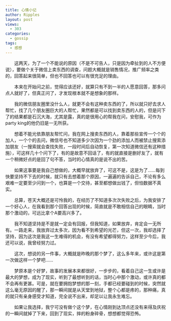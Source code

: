 ```yaml
---
title: 心情小记
author: Ripples
layout: post
views:
  - 303
categories:
  - gossip
tags:
  - 感想
---
```

<p style="text-indent: 2em;">
  这两天，为了一个不能说的原因（不是不可告人，只是因为牵扯到的人不方便说），要做个关于微信上卖东西的调查，问题大概就是销售情况，推广频率之类的，<span style="text-indent: 32px;">回答起来很简单，但也不回答也可以有很充足的理由。</span>
</p>

<p style="text-indent: 2em;">
  <span style="text-indent: 32px;">本来在开始问之前，觉得应该还好，就算只有不到一半的人愿意回答，那多问点人就好了，但真正问了，才发现根本就不是想象的那样。</span>
</p>

<!--more-->

<p style="text-indent: 2em;">
  <span style="text-indent: 32px;">我的微信朋友圈里没什么人，就更不会有这种卖东西的了，所以就只好去求人帮忙，找了几个朋友圈巨大的人帮忙，果然都是可以找到卖东西的人的，但是问下了的结果都是石沉大海，尤其是露，真的是很用心的帮我在问，安慰我，可作为party king的他仍旧是一无所获。</span>
</p>

<p style="text-indent: 2em;">
  想着不能光依靠朋友帮忙问，我在网上搜卖东西的人，靠着那些宣传一个个的加人，一个个的去问，微信号也不知道多少次因为一个劲的添加人而被禁止搜索添加朋友（一搜索就会查找失败，一段时间后自动恢复，第一次知道微信还有这种措施），可这样几十个问下了，有的是故意不回话了，有的就直接是删好友了，就有一个稍微好点的是回了句不答，当时的心情真的是说不出的苦。
</p>

<p style="text-indent: 2em;">
  如果这事要是我自己想做的，大概早就放弃了，可这不是，这是为了……每到快要坚持不下去的时候，就只有去想着那个原因，一遍遍的告诉自己，不论有多么艰难一定要至少问到一个，也算是一个交待，甚至都想做出钱了，但怕数据不真实。
</p>

<p style="text-indent: 2em;">
  总算，苍天大概还是可怜我的，在经历了不知道多次次失败之后，为我安排了一个好心人，在我看到那个回答出现的时候，简直就是不敢相信自己的眼睛，当时那个激动的，可远比拿个A要高兴多了。
</p>

<p style="text-indent: 2em;">
  我不知道坚持是不是就一定会有回报，但我知道，如果放弃，肯定会一无所有。一路走来，我放弃过太多次，因为看不到希望的光芒，但这一次，我却选择了坚持，因为这次是我这一生难得的机会，有没有希望都得努力，这样至少今后，我还可以说，我曾经努力过。
</p>

<p style="text-indent: 2em;">
  这次，想说的另一件事，大概就是昨晚的那个梦了，这么多年来，或许这是第一次做这样一个梦吧……
</p>

<p style="text-indent: 2em;">
  梦原本是个好梦，故事的发展本来都很好，一步步的，看着自己这一生或许是最大的梦想，成为了现实，听到了最想听到的话，当时心中那个激动，或许真的都不会再有更甚。可是，就在要拥抱梦想的那一刻，手都已经要碰到的时候，突然就这么毫无原因的醒了，那一瞬间就是从天堂到地狱，整个心都是疼的，那种痛，真的就只有亲身感受才知道，完全说不出来，却足以让我永生难忘。
</p>

<p style="text-indent: 2em;">
  如果让我选择，我宁可没有做个这个梦，在心情刚到达顶点还没有来得及庆祝的一瞬间就掉了下来，回到了现实，摔的粉身碎骨，想想都觉得恐怖。
</p>
